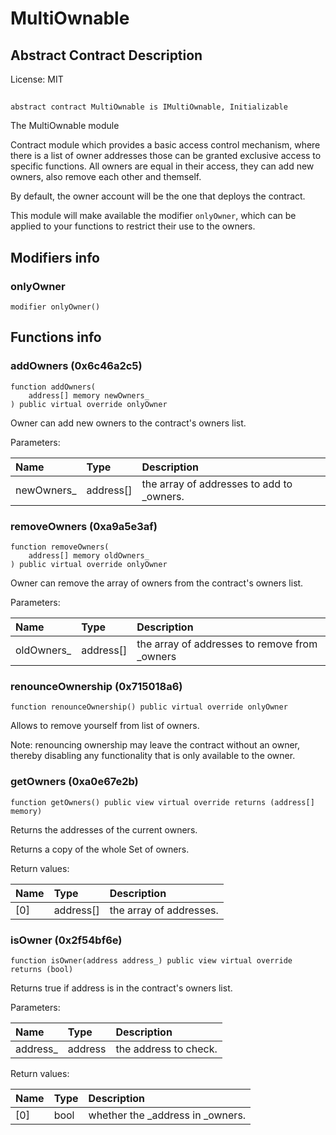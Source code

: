 # MultiOwnable

## Abstract Contract Description


License: MIT

## 

```solidity
abstract contract MultiOwnable is IMultiOwnable, Initializable
```

The MultiOwnable module

Contract module which provides a basic access control mechanism, where there is a list of
owner addresses those can be granted exclusive access to specific functions.
All owners are equal in their access, they can add new owners, also remove each other and themself.

By default, the owner account will be the one that deploys the contract.

This module will make available the modifier `onlyOwner`, which can be applied
to your functions to restrict their use to the owners.
## Modifiers info

### onlyOwner

```solidity
modifier onlyOwner()
```


## Functions info

### addOwners (0x6c46a2c5)

```solidity
function addOwners(
    address[] memory newOwners_
) public virtual override onlyOwner
```

Owner can add new owners to the contract's owners list.


Parameters:

| Name       | Type      | Description                               |
| :--------- | :-------- | :---------------------------------------- |
| newOwners_ | address[] | the array of addresses to add to _owners. |

### removeOwners (0xa9a5e3af)

```solidity
function removeOwners(
    address[] memory oldOwners_
) public virtual override onlyOwner
```

Owner can remove the array of owners from the contract's owners list.


Parameters:

| Name       | Type      | Description                                   |
| :--------- | :-------- | :-------------------------------------------- |
| oldOwners_ | address[] | the array of addresses to remove from _owners |

### renounceOwnership (0x715018a6)

```solidity
function renounceOwnership() public virtual override onlyOwner
```

Allows to remove yourself from list of owners.
     
Note: renouncing ownership may leave the contract without an owner,
thereby disabling any functionality that is only available to the owner.
### getOwners (0xa0e67e2b)

```solidity
function getOwners() public view virtual override returns (address[] memory)
```

Returns the addresses of the current owners.

Returns a copy of the whole Set of owners.


Return values:

| Name | Type      | Description             |
| :--- | :-------- | :---------------------- |
| [0]  | address[] | the array of addresses. |

### isOwner (0x2f54bf6e)

```solidity
function isOwner(address address_) public view virtual override returns (bool)
```

Returns true if address is in the contract's owners list.


Parameters:

| Name     | Type    | Description            |
| :------- | :------ | :--------------------- |
| address_ | address | the address to check.  |


Return values:

| Name | Type | Description                      |
| :--- | :--- | :------------------------------- |
| [0]  | bool | whether the _address in _owners. |
